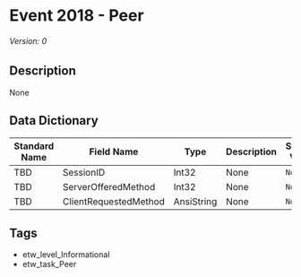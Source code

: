 # Event 2018 - Peer
###### Version: 0

## Description
None

## Data Dictionary
|Standard Name|Field Name|Type|Description|Sample Value|
|---|---|---|---|---|
|TBD|SessionID|Int32|None|`None`|
|TBD|ServerOfferedMethod|Int32|None|`None`|
|TBD|ClientRequestedMethod|AnsiString|None|`None`|

## Tags
* etw_level_Informational
* etw_task_Peer